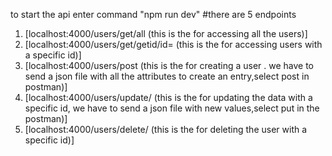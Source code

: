 to start the api enter command "npm run dev"
#there are 5 endpoints 
1. [localhost:4000/users/get/all  (this is the for  accessing all the users)]
2. [localhost:4000/users/get/getid/id=<enter id>  (this is the for accessing users with a specific id)]
3. [localhost:4000/users/post  (this is the for creating a user . we have to send a json file with all the attributes to create an entry,select post in postman)]
4. [localhost:4000/users/update/<id>  (this is the for updating the data with a specific id, we have to send a json file with new values,select put in the postman)]
5. [localhost:4000/users/delete/<id>  (this is the for deleting the user with a specific id)]
